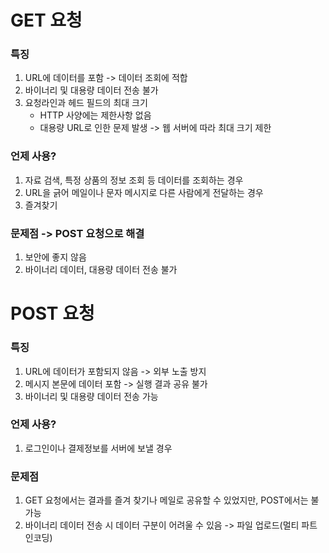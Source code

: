 # GET 요청

### 특징

1. URL에 데이터를 포함 -> 데이터 조회에 적합
2. 바이너리 및 대용량 데이터 전송 불가
3. 요청라인과 헤드 필드의 최대 크기
   - HTTP 사양에는 제한사항 없음
   - 대용량 URL로 인한 문제 발생 -> 웹 서버에 따라 최대 크기 제한

### 언제 사용?

1. 자료 검색, 특정 상품의 정보 조회 등 데이터를 조회하는 경우
2. URL을 긁어 메일이나 문자 메시지로 다른 사람에게 전달하는 경우
3. 즐겨찾기

### 문제점 -> POST 요청으로 해결

1. 보안에 좋지 않음
2. 바이너리 데이터, 대용량 데이터 전송 불가

# POST 요청

### 특징

1. URL에 데이터가 포함되지 않음 -> 외부 노출 방지
2. 메시지 본문에 데이터 포함 -> 실행 결과 공유 불가
3. 바이너리 및 대용량 데이터 전송 가능

### 언제 사용?

1. 로그인이나 결제정보를 서버에 보낼 경우

### 문제점

1. GET 요청에서는 결과를 즐겨 찾기나 메일로 공유할 수 있었지만, POST에서는 불가능
2. 바이너리 데이터 전송 시 데이터 구분이 어려울 수 있음 -> 파일 업로드(멀티 파트 인코딩)
